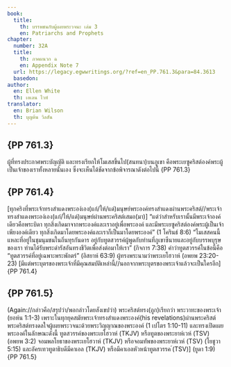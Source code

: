 ```yaml
---
book:
  title:
    th: บรรพชนกับผู้เผยพระวจนะ เล่ม 3
    en: Patriarchs and Prophets
chapter:
  number: 32A
  title:
    th: ภาคผนวก ฉ
    en: Appendix Note 7
  url: https://legacy.egwwritings.org/?ref=en_PP.761.3&para=84.3613
  basedon:
author:
  en: Ellen White
  th: เอเลน ไวท์
translator:
  en: Brian Wilson
  th: บุญต้น วิลสัน
---
```

<!--
Appendix Schedule
1 = ก
2 = ข
3 = ค
4 = ฆ
5 = ง
6 = จ
7 = ฉ
8 = ช
9 = ซ
10 = ฌ
-->

## {PP 761.3}

ผู้ที่ทรงประกาศพระบัญญัติ และทรงเรียกให้โมเสสขึ้นไป(สนทนา)บนภูเขา คือพระเยซูคริสต์องค์พระผู้เป็นเจ้าของเราทั้งหลายนั่นเอง ซึ่งจะเห็นได้ชัดจากข้อพิจารณาดังต่อไปนี้ {PP 761.3}

## {PP 761.4}

[ทุกคริงที่พระเจ้าทรงสำแดงพระอง์เอง(แก่/ให้/แด่)มนุษย์พระองค์ทรงสำแดงผ่านพระคริสต์//พระเจ้าทรงสำแดงพระอง์เอง(แก่/ให้/แด่)มนุษย์ผ่านพระคริสต์เสมอ(มา)] “แต่ว่าสำหรับเรานั้นมีพระเจ้าองค์เดียวคือพระบิดา ทุกสิ่งเกิดมาจากพระองค์และเราอยู่เพื่อพระองค์ และมีพระเยซูคริสต์องค์พระผู้เป็นเจ้าเพียงองค์เดียว ทุกสิ่งเกิดมาโดยพระองค์และเราก็เป็นมาโดยพระองค์” (1 โครินธ์ 8:6) “โมเสสคนนี้แหละที่อยู่ในชุมนุมชนในถิ่นทุรกันดาร อยู่กับทูตสวรรค์ผู้พูดกับท่านที่ภูเขาซีนายและอยู่กับบรรพบุรุษของเรา ท่านได้รับพระดำรัสอันทรงชีวิตเพื่อส่งต่อมาให้เรา” (กิจการ 7:38) คำว่าทูตสวรรค์ในข้อนี้คือ “ทูตสวรรค์ที่อยู่เฉพาะพระพักตร์” (อิสยาห์ 63:9) ผู้ทรงพระนามว่าพระเยโฮวาห์ (อพยพ 23:20-23) [มีแต่พระบุตรของพระเจ้าที่มีคุณสมบัติเหล่านี้//นอกจากพระบุตรของพระเจ้าแล้วจะเป็นใครอีก] {PP 761.4}

## {PP 761.5}

(Again://กล่าวคือ/สรุปว่า/พอกล่าวโดยสังเขปว่า) พระคริสต์ทรง(ถูก)เรียกว่า พระวาทะของพระเจ้า (ยอห์น 1:1-3) เพราะในทุกยุคสมัยพระเจ้าทรงสำแดงพระองค์(his revelations)ผ่านพระคริสต์ พระคริสต์ทรงดลใจผู้เผยพระวจนะด้วยพระวิญญาณของพระองค์ (1 เปโตร 1:10-11) และทรงเปิดเผยพระองค์ในลักษณะดังนี้ ทูตสวรรค์ของพระเยโฮวาห์ (TKJV) หรือทูตของพระยาห์เวห์ (TSV) (อพยพ 3:2) จอมพลโยธาของพระเยโฮวาห์ (TKJV) หรือจอมทัพของพระยาห์เวห์ (TSV) (โยชูวา 5:15) และอัครเทวทูตาธิบดีมีคาเอล (TKJV) หรือมีคาเอลหัวหน้าทูตสวรรค ์(TSV)] (ยูดา 1:9) {PP 761.5}